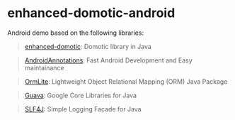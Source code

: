 # enhanced-domotic-android
Android demo based on the following libraries:

> [enhanced-domotic](https://github.com/niqdev/enhanced-domotic): Domotic library in Java

> [AndroidAnnotations](https://github.com/excilys/androidannotations/wiki): Fast Android Development and Easy maintainance

> [OrmLite](http://ormlite.com/): Lightweight Object Relational Mapping (ORM) Java Package

> [Guava](https://github.com/google/guava): Google Core Libraries for Java

> [SLF4J](http://www.slf4j.org/): Simple Logging Facade for Java
